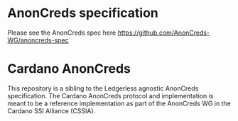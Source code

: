 # AnonCreds specification
Please see the AnonCreds spec here https://github.com/AnonCreds-WG/anoncreds-spec

# Cardano AnonCreds
This repository is a sibling to the Ledgerless agnostic AnonCreds specification. The Cardano AnonCreds protocol and implementation is meant to be a reference implementation as part of the AnonCreds WG in the Cardano SSI Alliance (CSSIA).
